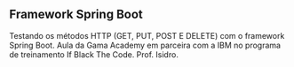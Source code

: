 ## Framework Spring Boot

<p> Testando os métodos HTTP (GET, PUT, POST E DELETE) com o framework Spring Boot. 
Aula da Gama Academy em parceira com a IBM no programa de treinamento If Black The Code. Prof. Isidro.</p>


